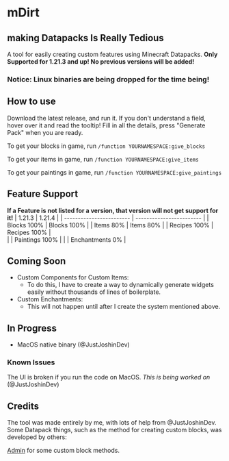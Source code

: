# mDirt
## making Datapacks Is Really Tedious

A tool for easily creating custom features using Minecraft Datapacks.
**Only Supported for 1.21.3 and up! No previous versions will be added!**

### Notice: Linux binaries are being dropped for the time being!

## How to use
Download the latest release, and run it.
If you don't understand a field, hover over it and read the tooltip!
Fill in all the details, press "Generate Pack" when you are ready.

To get your blocks in game, run `/function YOURNAMESPACE:give_blocks`

To get your items in game, run `/function YOURNAMESPACE:give_items`

To get your paintings in game, run `/function YOURNAMESPACE:give_paintings`

## Feature Support
**If a Feature is not listed for a version, that version will not get support for it!**
| 1.21.3                      |  1.21.4                      |
| ------------------------ |  ------------------------ |
| Blocks  100% |                Blocks  100% | 
| Items  80% |                  Items  80% |
| Recipes  100% |               Recipes  100% |   
|              | Paintings  100% |
|              | Enchantments  0% |

## Coming Soon
- Custom Components for Custom Items:
  - To do this, I have to create a way to dynamically generate widgets easily without thousands of lines of boilerplate.
- Custom Enchantments:
  - This will not happen until after I create the system mentioned above.

## In Progress
- MacOS native binary (@JustJoshinDev)

### Known Issues
The UI is broken if you run the code on MacOS. *This is being worked on* (@JustJoshinDev)

## Credits
The tool was made entirely by me, with lots of help from @JustJoshinDev.
Some Datapack things, such as the method for creating custom blocks, was developed by others:

[Admin](https://youtube.com/@WASDBuildTeam) for some custom block methods.
